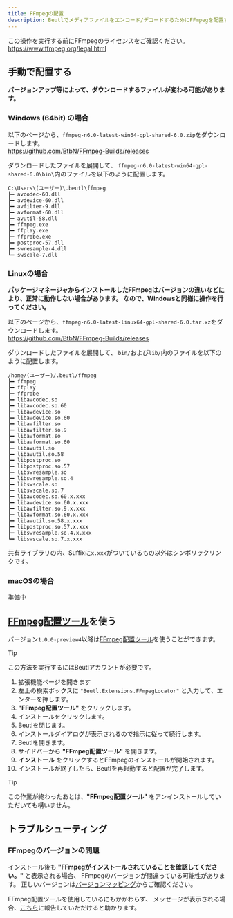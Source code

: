 ```yaml
---
title: FFmpegの配置
description: Beutlでメディアファイルをエンコード/デコードするためにFFmpegを配置する方法を説明します
---
```


この操作を実行する前にFFmpegのライセンスをご確認ください。  
https://www.ffmpeg.org/legal.html

## 手動で配置する

**バージョンアップ等によって、ダウンロードするファイルが変わる可能があります。**

### Windows (64bit) の場合
以下のページから、`ffmpeg-n6.0-latest-win64-gpl-shared-6.0.zip`をダウンロードします。  
https://github.com/BtbN/FFmpeg-Builds/releases

ダウンロードしたファイルを展開して、
`ffmpeg-n6.0-latest-win64-gpl-shared-6.0\bin\`内のファイルを以下のように配置します。

```
C:\Users\(ユーザー)\.beutl\ffmpeg
┣━ avcodec-60.dll
┣━ avdevice-60.dll
┣━ avfilter-9.dll
┣━ avformat-60.dll
┣━ avutil-58.dll
┣━ ffmpeg.exe
┣━ ffplay.exe
┣━ ffprobe.exe
┣━ postproc-57.dll
┣━ swresample-4.dll
┗━ swscale-7.dll
```

### Linuxの場合
**パッケージマネージャからインストールしたFFmpegはバージョンの違いなどにより、正常に動作しない場合があります。
なので、Windowsと同様に操作を行ってください。**

以下のページから、`ffmpeg-n6.0-latest-linux64-gpl-shared-6.0.tar.xz`をダウンロードします。  
https://github.com/BtbN/FFmpeg-Builds/releases

ダウンロードしたファイルを展開して、
`bin/`および`lib/`内のファイルを以下のように配置します。

```
/home/(ユーザー)/.beutl/ffmpeg
┣━ ffmpeg
┣━ ffplay
┣━ ffprobe
┣━ libavcodec.so
┣━ libavcodec.so.60
┣━ libavdevice.so
┣━ libavdevice.so.60
┣━ libavfilter.so
┣━ libavfilter.so.9
┣━ libavformat.so
┣━ libavformat.so.60
┣━ libavutil.so
┣━ libavutil.so.58
┣━ libpostproc.so
┣━ libpostproc.so.57
┣━ libswresample.so
┣━ libswresample.so.4
┣━ libswscale.so
┣━ libswscale.so.7
┣━ libavcodec.so.60.x.xxx
┣━ libavdevice.so.60.x.xxx
┣━ libavfilter.so.9.x.xxx
┣━ libavformat.so.60.x.xxx
┣━ libavutil.so.58.x.xxx
┣━ libpostproc.so.57.x.xxx
┣━ libswresample.so.4.x.xxx
┗━ libswscale.so.7.x.xxx
```
共有ライブラリの内、Suffixに`x.xxx`がついているもの以外はシンボリックリンクです。

### macOSの場合
準備中

## [FFmpeg配置ツール](https://beutl.beditor.net/store/packages/Beutl.Extensions.FFmpegLocator)を使う

バージョン`1.0.0-preview4`以降は[FFmpeg配置ツール](https://beutl.beditor.net/store/packages/Beutl.Extensions.FFmpegLocator)を使うことができます。

> [!TIP]
> この方法を実行するにはBeutlアカウントが必要です。

1. 拡張機能ページを開きます
2. 左上の検索ボックスに `"Beutl.Extensions.FFmpegLocator"` と入力して、エンターを押します。
3. __"FFmpeg配置ツール"__ をクリックします。
4. インストールをクリックします。
5. Beutlを閉じます。
6. インストールダイアログが表示されるので指示に従って続行します。
7. Beutlを開きます。
8. サイドバーから __"FFmpeg配置ツール"__ を開きます。
9. __インストール__ をクリックするとFFmpegのインストールが開始されます。
10. インストールが終了したら、Beutlを再起動すると配置が完了します。

> [!TIP]
> この作業が終わったあとは、__"FFmpeg配置ツール"__ をアンインストールしていただいても構いません。

## トラブルシューティング

### FFmpegのバージョンの問題
インストール後も __"FFmpegがインストールされていることを確認してください。"__ と表示される場合、
FFmpegのバージョンが間違っている可能性があります。
正しいバージョンは[バージョンマッピング](./extensions/version-mapping.md)からご確認ください。

FFmpeg配置ツールを使用しているにもかかわらず、
メッセージが表示される場合、[こちら](https://github.com/b-editor/Beutl.Extensions.FFmpegLocator/issues)に報告していただけると助かります。
